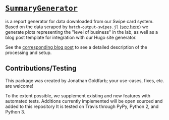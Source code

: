 # [`SummaryGenerator`](../blob/master/SummaryGenerator)

is a report generator for data downloaded from our Swipe card system.
Based on the data scraped by `batch-output-swipes.jl` ([see here](../blob/master)) we generate plots representing the "level of business" in the lab, as well as a blog post template for integration with our Hugo site generator.

See the [corresponding blog post](https://jgoldfar.github.io/blog/automating-attendance-reports) to see a detailed description of the processing and setup.

## Contributions/Testing

This package was created by Jonathan Goldfarb; your use-cases, fixes, etc. are welcome!

To the extent possible, we supplement existing and new features with automated tests.
Additions currently implemented will be open sourced and added to this repository
It is tested on Travis through PyPy, Python 2, and Python 3.
